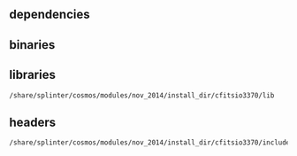 ## dependencies

## binaries


## libraries

	/share/splinter/cosmos/modules/nov_2014/install_dir/cfitsio3370/lib

## headers

	/share/splinter/cosmos/modules/nov_2014/install_dir/cfitsio3370/include
